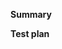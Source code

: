 <!-- Thanks for submitting a pull request! Please provide enough information so that others can review your pull request. The two fields below are mandatory. -->

**Summary**

<!-- Is the feature a substantial feature request? Please use https://github.com/yarnpkg/rfcs -->

<!-- Explain the **motivation** for making this change. What existing problem does the pull request solve? -->

<!-- Don't forget to update the CHANGELOG.md to quickly describe your changes to other users! -->

**Test plan**

<!-- Demonstrate the code is solid. Example: The exact commands you ran and their output, screenshots / videos if the pull request changes UI. -->
